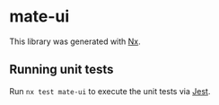 # mate-ui

This library was generated with [Nx](https://nx.dev).

## Running unit tests

Run `nx test mate-ui` to execute the unit tests via [Jest](https://jestjs.io).
